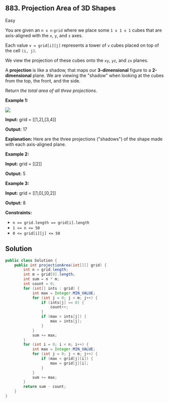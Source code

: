 ## 883\. Projection Area of 3D Shapes

Easy

You are given an `n x n` `grid` where we place some `1 x 1 x 1` cubes that are axis-aligned with the `x`, `y`, and `z` axes.

Each value `v = grid[i][j]` represents a tower of `v` cubes placed on top of the cell `(i, j)`.

We view the projection of these cubes onto the `xy`, `yz`, and `zx` planes.

A **projection** is like a shadow, that maps our **3-dimensional** figure to a **2-dimensional** plane. We are viewing the "shadow" when looking at the cubes from the top, the front, and the side.

Return _the total area of all three projections_.

**Example 1:**

![](https://s3-lc-upload.s3.amazonaws.com/uploads/2018/08/02/shadow.png)

**Input:** grid = \[\[1,2],[3,4]]

**Output:** 17

**Explanation:** Here are the three projections ("shadows") of the shape made with each axis-aligned plane.

**Example 2:**

**Input:** grid = \[\[2]]

**Output:** 5

**Example 3:**

**Input:** grid = \[\[1,0],[0,2]]

**Output:** 8

**Constraints:**

*   `n == grid.length == grid[i].length`
*   `1 <= n <= 50`
*   `0 <= grid[i][j] <= 50`

## Solution

```java
public class Solution {
    public int projectionArea(int[][] grid) {
        int n = grid.length;
        int m = grid[0].length;
        int sum = n * m;
        int count = 0;
        for (int[] ints : grid) {
            int max = Integer.MIN_VALUE;
            for (int j = 0; j < m; j++) {
                if (ints[j] == 0) {
                    count++;
                }
                if (max < ints[j]) {
                    max = ints[j];
                }
            }
            sum += max;
        }
        for (int i = 0; i < n; i++) {
            int max = Integer.MIN_VALUE;
            for (int j = 0; j < m; j++) {
                if (max < grid[j][i]) {
                    max = grid[j][i];
                }
            }
            sum += max;
        }
        return sum - count;
    }
}
```